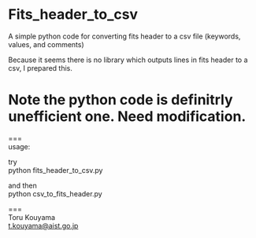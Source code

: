 # Fits_header_to_csv
A simple python code for converting fits header to a csv file (keywords, values, and comments)

Because it seems there is no library which outputs lines in fits header to a csv, I prepared this.
# Note the python code is definitrly unefficient one. Need modification.

===  
usage:  


try  
python fits_header_to_csv.py  

and then  
python csv_to_fits_header.py  

===  
Toru Kouyama  
t.kouyama@aist.go.jp

